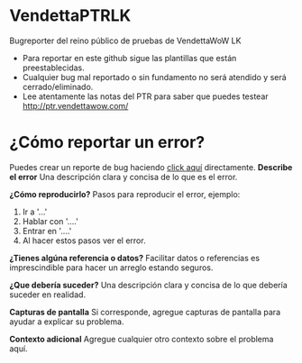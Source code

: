 # VendettaPTRLK
Bugreporter del reino público de pruebas de VendettaWoW LK

- Para reportar en este github sigue las plantillas que están preestablecidas.
- Cualquier bug mal reportado o sin fundamento no será atendido y será cerrado/eliminado.
- Lee atentamente las notas del PTR para saber que puedes testear http://ptr.vendettawow.com/


# ¿Cómo reportar un error?
Puedes crear un reporte de bug haciendo [click aquí](https://github.com/MeluS/VendettaPTRLK/issues/new) directamente.
**Describe el error**
Una descripción clara y concisa de lo que es el error.

**¿Cómo reproducirlo?**
Pasos para reproducir el error, ejemplo:
1. Ir a '...'
2. Hablar con '....'
3. Entrar en '....'
4. Al hacer estos pasos ver el error.

**¿Tienes algúna referencia o datos?**
Facilitar datos o referencias es imprescindible para hacer un arreglo estando seguros.

**¿Que debería suceder?**
Una descripción clara y concisa de lo que debería suceder en realidad.

**Capturas de pantalla**
Si corresponde, agregue capturas de pantalla para ayudar a explicar su problema.

**Contexto adicional**
Agregue cualquier otro contexto sobre el problema aquí.

